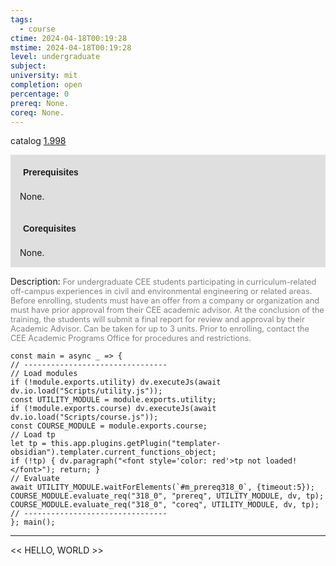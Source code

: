 ```yaml
---
tags:
  - course
ctime: 2024-04-18T00:19:28
mstime: 2024-04-18T00:19:28
level: undergraduate
subject: 
university: mit
completion: open
percentage: 0
prereq: None.
coreq: None.
---
```


catalog [1.998](http://student.mit.edu/catalog/m1c.html#1.998)

<span style="display: block; padding: 15px; background-color: rgb(100, 100, 100, 0.2);"><font id="m_prereq318_0" style="display: block; font-family: Arial, sans-serif; font-weight: bold; padding: 5px">Prerequisites</font><br><span id="prereq318_0">None.</span></span>
<span style="display: block; padding: 15px; background-color: rgb(100, 100, 100, 0.2);"><font id="m_coreq318_0" style="display: block; font-family: Arial, sans-serif; font-weight: bold; padding: 5px">Corequisites</font><br><span id="coreq318_0">None.</span></span>

<font style="">Description:</font>
<font style="color: grey; font-size: 0.8rem;">For undergraduate CEE students participating in curriculum-related off-campus experiences in civil and environmental engineering or related areas. Before enrolling, students must have an offer from a company or organization and must have prior approval from their CEE academic advisor. At the conclusion of the training, the students will submit a final report for review and approval by their Academic Advisor. Can be taken for up to 3 units. Prior to enrolling, contact the CEE Academic Programs Office for procedures and restrictions.</font>

```dataviewjs
const main = async _ => {
// --------------------------------
// Load modules
if (!module.exports.utility) dv.executeJs(await dv.io.load("Scripts/utility.js"));
const UTILITY_MODULE = module.exports.utility;
if (!module.exports.course) dv.executeJs(await dv.io.load("Scripts/course.js"));
const COURSE_MODULE = module.exports.course;
// Load tp
let tp = this.app.plugins.getPlugin("templater-obsidian").templater.current_functions_object;
if (!tp) { dv.paragraph("<font style='color: red'>tp not loaded!</font>"); return; }
// Evaluate
await UTILITY_MODULE.waitForElements(`#m_prereq318_0`, {timeout:5});
COURSE_MODULE.evaluate_req("318_0", "prereq", UTILITY_MODULE, dv, tp);
COURSE_MODULE.evaluate_req("318_0", "coreq", UTILITY_MODULE, dv, tp);
// --------------------------------
}; main();
```

---

<< HELLO, WORLD >>
